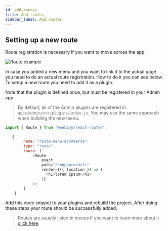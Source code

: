 ```yaml
---
id: add-routes
title: Add routes
sidebar_label: Add routes
---
```


## Setting up a new route

Route registration is necessary if you want to move across the app.

![Route example](/img/webiny-apps/routes-registration/route-example.png)

In case you added a new menu and you want to link it to the actual page you need to do an actual route registration. How to do it you can see below.
To setup a new route you need to add it as a plugin. 

Note that the plugin is defined once, but must be registered in your Admin app.
> By default, all of the Admin plugins are registered in `apps/admin/src/plugins/index.js`.
> You may use the same approach when building the new menu.

```javascript
import { Route } from "@webiny/react-router";

   {
        name: "route-menu-ecommerce",
        type: "route",
        route: (
            <Route
                exact
                path="/shop/products"
                render={({ location }) => (
                  <h1>lorem ipsum</h1>
                )}
            />
        )
    }
```

Add this code snippet to your plugins and rebuild the project. After doing these steps your route should be successfully added.
> Routes are usually listed in menus if you want to learn more about it [click here](/docs/webiny-apps/routes-registration/add-routes).


